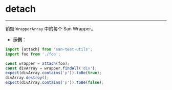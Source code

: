 # detach
---

销毁 `WrapperArray` 中的每个 San Wrapper。

* **示例**：

```js
import {attach} from 'san-test-utils';
import foo from './foo';

const wrapper = attach(foo);
const divArray = wrapper.findAll('div');
expect(divArray.contains('p')).toBe(true);
divArray.destroy();
expect(divArray.contains('p')).toBe(false);
```
